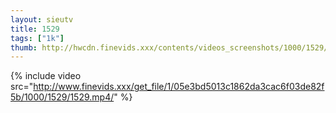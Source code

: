 ```yaml
--- 
layout: sieutv
title: 1529
tags: ["1k"]
thumb: http://hwcdn.finevids.xxx/contents/videos_screenshots/1000/1529/preview.mp4.jpg
---
```

{% include video src="http://www.finevids.xxx/get_file/1/05e3bd5013c1862da3cac6f03de82f5b/1000/1529/1529.mp4/" %} 
